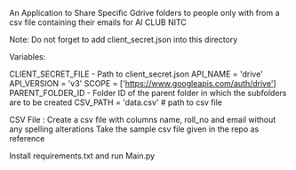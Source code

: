 An Application to Share Specific Gdrive folders to people only with from a csv file containing their emails for AI CLUB NITC

Note: Do not forget to add client_secret.json into this directory

Variables:

CLIENT_SECRET_FILE - Path to client_secret.json
API_NAME = 'drive'
API_VERSION = 'v3'
SCOPE = ['https://www.googleapis.com/auth/drive']
PARENT_FOLDER_ID - Folder ID of the parent folder in which the subfolders are to be created
CSV_PATH = 'data.csv' # path to csv file

CSV File :
Create a csv file with columns name, roll_no and email  without any spelling alterations
Take the sample csv file given in the repo as reference


Install requirements.txt and run Main.py